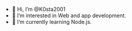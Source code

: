 - 👋 Hi, I’m @K0sta2001
- 👀 I’m interested in Web and app development.
- 🌱 I’m currently learning Node.js.
